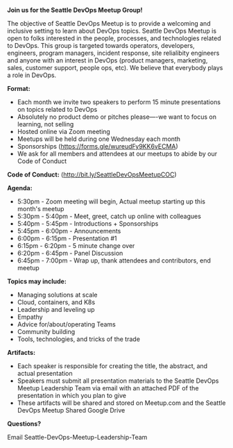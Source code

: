 **Join us for the Seattle DevOps Meetup Group!**

The objective of Seattle DevOps Meetup is to provide a welcoming and inclusive setting to learn about DevOps topics. Seattle DevOps Meetup is open to folks interested in the people, processes, and technologies related to DevOps. This group is targeted towards operators, developers, engineers, program managers, incident response, site relialibity engineers and anyone with an interest in DevOps (product managers, marketing, sales, customer support, people ops, etc). We believe that everybody plays a role in DevOps.

**Format:**
* Each month we invite two speakers to perform 15 minute presentations on topics related to DevOps
* Absolutely no product demo or pitches please—-we want to focus on learning, not selling
* Hosted online via Zoom meeting
* Meetups will be held during one Wednesday each month
* Sponsorships (https://forms.gle/wureudFy9KK6vECMA)
* We ask for all members and attendees at our meetups to abide by our Code of Conduct

**Code of Conduct:** 
(http://bit.ly/SeattleDevOpsMeetupCOC)

**Agenda:**

* 5:30pm - Zoom meeting will begin, Actual meetup starting up this month's meetup
* 5:30pm - 5:40pm - Meet, greet, catch up online with colleagues
* 5:40pm - 5:45pm - Introductions + Sponsorships
* 5:45pm - 6:00pm - Announcements
* 6:00pm - 6:15pm - Presentation #1
* 6:15pm - 6:20pm - 5 minute change over
* 6:20pm - 6:45pm - Panel Discussion
* 6:45pm - 7:00pm - Wrap up, thank attendees and contributors, end meetup

**Topics may include:**

* Managing solutions at scale
* Cloud, containers, and K8s
* Leadership and leveling up
* Empathy
* Advice for/about/operating Teams
* Community building
* Tools, technologies, and tricks of the trade

**Artifacts:**

* Each speaker is responsible for creating the title, the abstract, and actual presentation
* Speakers must submit all presentation materials to the Seattle DevOps Meetup Leadership Team via email with an attached PDF of the presentation in which you plan to give
* These artifacts will be shared and stored on Meetup.com and the Seattle DevOps Meetup Shared Google Drive

**Questions?**

Email Seattle-DevOps-Meetup-Leadership-Team
